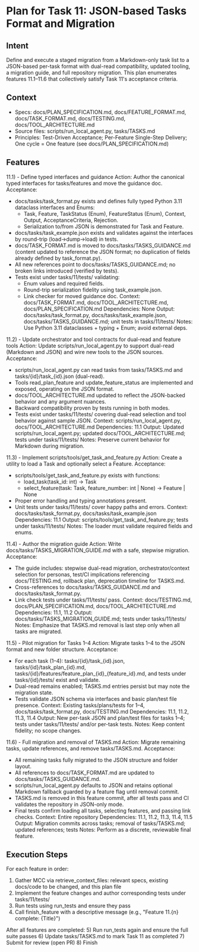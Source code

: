 # Plan for Task 11: JSON-based Tasks Format and Migration

## Intent
Define and execute a staged migration from a Markdown-only task list to a JSON-based per-task format with dual-read compatibility, updated tooling, a migration guide, and full repository migration. This plan enumerates features 11.1–11.6 that collectively satisfy Task 11's acceptance criteria.

## Context
- Specs: docs/PLAN_SPECIFICATION.md, docs/FEATURE_FORMAT.md, docs/TASK_FORMAT.md, docs/TESTING.md, docs/TOOL_ARCHITECTURE.md
- Source files: scripts/run_local_agent.py, tasks/TASKS.md
- Principles: Test-Driven Acceptance; Per-Feature Single-Step Delivery; One cycle = One feature (see docs/PLAN_SPECIFICATION.md)

## Features
11.1) - Define typed interfaces and guidance
   Action: Author the canonical typed interfaces for tasks/features and move the guidance doc.
   Acceptance:
   - docs/tasks/task_format.py exists and defines fully typed Python 3.11 dataclass interfaces and Enums:
     - Task, Feature, TaskStatus (Enum), FeatureStatus (Enum), Context, Output, AcceptanceCriteria, Rejection.
     - Serialization to/from JSON is demonstrated for Task and Feature.
   - docs/tasks/task_example.json exists and validates against the interfaces by round-trip (load->dump->load) in tests.
   - docs/TASK_FORMAT.md is moved to docs/tasks/TASKS_GUIDANCE.md (content updated to reference the JSON format; no duplication of fields already defined by task_format.py).
   - All new references point to docs/tasks/TASKS_GUIDANCE.md; no broken links introduced (verified by tests).
   - Tests exist under tasks/11/tests/ validating:
     - Enum values and required fields.
     - Round-trip serialization fidelity using task_example.json.
     - Link checker for moved guidance doc.
   Context: docs/TASK_FORMAT.md, docs/TOOL_ARCHITECTURE.md, docs/PLAN_SPECIFICATION.md
   Dependencies: None
   Output: docs/tasks/task_format.py, docs/tasks/task_example.json, docs/tasks/TASKS_GUIDANCE.md; unit tests in tasks/11/tests/
   Notes: Use Python 3.11 dataclasses + typing + Enum; avoid external deps.

11.2) - Update orchestrator and tool contracts for dual-read and feature tools
   Action: Update scripts/run_local_agent.py to support dual-read (Markdown and JSON) and wire new tools to the JSON sources.
   Acceptance:
   - scripts/run_local_agent.py can read tasks from tasks/TASKS.md and tasks/{id}/task_{id}.json (dual-read).
   - Tools read_plan_feature and update_feature_status are implemented and exposed, operating on the JSON format.
   - docs/TOOL_ARCHITECTURE.md updated to reflect the JSON-backed behavior and any argument nuances.
   - Backward compatibility proven by tests running in both modes.
   - Tests exist under tasks/11/tests/ covering dual-read selection and tool behavior against sample JSON.
   Context: scripts/run_local_agent.py, docs/TOOL_ARCHITECTURE.md
   Dependencies: 11.1
   Output: Updated scripts/run_local_agent.py; updated docs/TOOL_ARCHITECTURE.md; tests under tasks/11/tests/
   Notes: Preserve current behavior for Markdown during migration.

11.3) - Implement scripts/tools/get_task_and_feature.py
   Action: Create a utility to load a Task and optionally select a Feature.
   Acceptance:
   - scripts/tools/get_task_and_feature.py exists with functions:
     - load_task(task_id: int) -> Task
     - select_feature(task: Task, feature_number: int | None) -> Feature | None
   - Proper error handling and typing annotations present.
   - Unit tests under tasks/11/tests/ cover happy paths and errors.
   Context: docs/tasks/task_format.py, docs/tasks/task_example.json
   Dependencies: 11.1
   Output: scripts/tools/get_task_and_feature.py; tests under tasks/11/tests/
   Notes: The loader must validate required fields and enums.

11.4) - Author the migration guide
   Action: Write docs/tasks/TASKS_MIGRATION_GUIDE.md with a safe, stepwise migration.
   Acceptance:
   - The guide includes: stepwise dual-read migration, orchestrator/context selection for personas, test/CI implications referencing docs/TESTING.md, rollback plan, deprecation timeline for TASKS.md.
   - Cross-references to docs/tasks/TASKS_GUIDANCE.md and docs/tasks/task_format.py.
   - Link check tests under tasks/11/tests/ pass.
   Context: docs/TESTING.md, docs/PLAN_SPECIFICATION.md, docs/TOOL_ARCHITECTURE.md
   Dependencies: 11.1, 11.2
   Output: docs/tasks/TASKS_MIGRATION_GUIDE.md; tests under tasks/11/tests/
   Notes: Emphasize that TASKS.md removal is last step only when all tasks are migrated.

11.5) - Pilot migration for Tasks 1–4
   Action: Migrate tasks 1–4 to the JSON format and new folder structure.
   Acceptance:
   - For each task (1–4): tasks/{id}/task_{id}.json, tasks/{id}/task_plan_{id}.md, tasks/{id}/features/feature_plan_{id}_{feature_id}.md, and tests under tasks/{id}/tests/ exist and validate.
   - Dual-read remains enabled; TASKS.md entries persist but may note the migration state.
   - Tests validate JSON schema via interfaces and basic plan/test file presence.
   Context: Existing tasks/plans/tests for 1–4, docs/tasks/task_format.py, docs/TESTING.md
   Dependencies: 11.1, 11.2, 11.3, 11.4
   Output: New per-task JSON and plan/test files for tasks 1–4; tests under tasks/11/tests/ and/or per-task tests.
   Notes: Keep content fidelity; no scope changes.

11.6) - Full migration and removal of TASKS.md
   Action: Migrate remaining tasks, update references, and remove tasks/TASKS.md.
   Acceptance:
   - All remaining tasks fully migrated to the JSON structure and folder layout.
   - All references to docs/TASK_FORMAT.md are updated to docs/tasks/TASKS_GUIDANCE.md.
   - scripts/run_local_agent.py defaults to JSON and retains optional Markdown fallback guarded by a feature flag until removal commit.
   - TASKS.md is removed in this feature commit, after all tests pass and CI validates the repository in JSON-only mode.
   - Final tests confirm loading all tasks, selecting features, and passing link checks.
   Context: Entire repository
   Dependencies: 11.1, 11.2, 11.3, 11.4, 11.5
   Output: Migration commits across tasks; removal of tasks/TASKS.md; updated references; tests
   Notes: Perform as a discrete, reviewable final feature.

## Execution Steps
For each feature in order:
1) Gather MCC via retrieve_context_files: relevant specs, existing docs/code to be changed, and this plan file
2) Implement the feature changes and author corresponding tests under tasks/11/tests/
3) Run tests using run_tests and ensure they pass
4) Call finish_feature with a descriptive message (e.g., "Feature 11.{n} complete: {Title}")

After all features are completed:
5) Run run_tests again and ensure the full suite passes
6) Update tasks/TASKS.md to mark Task 11 as completed
7) Submit for review (open PR)
8) Finish
